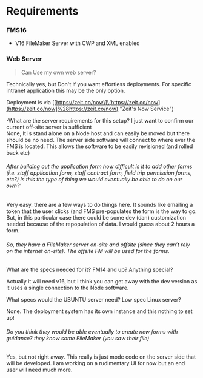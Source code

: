 # Requirements

### FMS16

* V16 FileMaker Server with CWP and XML enabled

### Web Server

> Can Use my own web server?

Technically yes, but Don't if you want effortless deployments. For specific intranet application this may be the only option.

Deployment is via \[[https://zeit.co/now\]\(https://zeit.co/now](https://zeit.co/now]%28https://zeit.co/now) "Zeit's Now Service"\)

-What are the server requirements for this setup? I just want to confirm our current off-site server is sufficient  
None, It is stand alone on a Node host and can easily be moved but there should be no need. The server side software will connect to where ever the FMS is located. This allows the software to be easily revisioned \(and rolled back etc\)

###### After building out the application form how difficult is it to add other forms \(i.e. staff application form, staff contract form, field trip permission forms, etc?\) Is this the type of thing we would eventually be able to do on our own?’

Very easy. there are a few ways to do things here. It sounds like emailing a token that the user clicks \(and FMS pre-populates the form is the way to go. But, in this particular case there could be some dev \(dan\) customization needed because of the repopulation of data. I would guess about 2 hours a form.

###### So, they have a FileMaker server on-site and offsite \(since they can’t rely on the internet on-site\). The offsite FM will be used for the forms.

What are the specs needed for it? FM14 and up? Anything special?

Actually it will need v16, but I think you can get away with the dev version as it uses a single connection to the Node software.



What specs would the UBUNTU server need? Low spec Linux server?

None. The deployment system has its own instance and this nothing to set up!



###### Do you think they would be able eventually to create new forms with guidance? they know some FileMaker \(you saw their file\)

Yes, but not right away. This really is just mode code on the server side that will be developed. I am working on a rudimentary UI for now but an end user will need much more.





